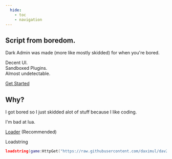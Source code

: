 ```yaml
---
  hide:
    - toc
    - navigation
---
```


<link rel="stylesheet" href="assets/index.css">
<script src="assets/index.js"></script>

<link rel="stylesheet" href="assets/index.css">
<script src="assets/index.js"></script>

<section class="fusion-home-landing">
    <h1>Script from boredom.</h1>
    <p>
        Dark Admin was made (more like mostly skidded) for when you're bored.
    </p>
    <p>
        Decent UI.<br>
        Sandboxed Plugins.<br>
        Almost undetectable.
    </p>
    <nav>
        <a href="tutorials/" class="arrow-link">Get Started</a>
    </nav>
</section>

<section class="fusion-home-float">
    <h2>Why?</h2>
    <p>
        I got bored so I just skidded alot of stuff because I like coding.
    </p>
    <p>
        I'm bad at lua.
    </p>
</section>

[Loader](https://raw.githubusercontent.com/daximul/dav2/main/loadstring/loader.lua) (Recommended)

Loadstring
```Lua
loadstring(game:HttpGet("https://raw.githubusercontent.com/daximul/dav2/main/loadstring/loader.lua"))()
```
